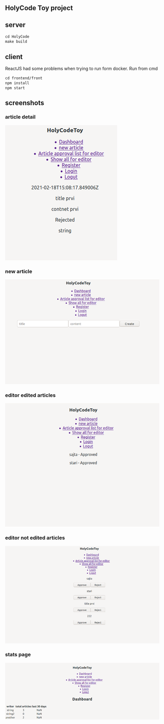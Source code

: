 ## HolyCode Toy project

## server

```shell script
cd HolyCode
make build
```

## client
ReactJS had some problems when trying to run form docker. Run from cmd

```shell script
cd frontend/front 
npm install
npm start
```
## screenshots

### article detail
![detail](https://raw.githubusercontent.com/andrijaz/HolyCode2/main/screenshots/Article%20Details.png)

### new article 
![new](https://github.com/andrijaz/HolyCode2/blob/main/screenshots/Create%20New%20article.png)

### editor edited articles
![edited](https://github.com/andrijaz/HolyCode2/blob/main/screenshots/editor%20edited%20page.png)

### editor not edited articles
![notedited](https://github.com/andrijaz/HolyCode2/blob/main/screenshots/editor%20not%20edited%20page.png)

### stats page
![stats](https://github.com/andrijaz/HolyCode2/blob/main/screenshots/stats%20page.png)
